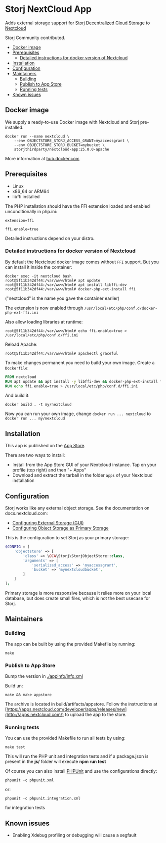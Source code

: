 # Storj NextCloud App

Adds external storage support for [Storj Decentralized Cloud Storage](https://storj.io) to [Nextcloud](https://nextcloud.com/)

Storj Community contributed.

* [Docker image](#docker-image)
* [Prerequisites](#prerequisites)
    * [Detailed instructions for docker version of Nextcloud](#detailed-instructions-for-docker-version-of-nextcloud)
* [Installation](#installation)
* [Configuration](#configuration)
* [Maintainers](#maintainers)
    * [Building](#building)
    * [Publish to App Store](#publish-to-app-store)
    * [Running tests](#running-tests)
* [Known issues](#known-issues)

## Docker image

We supply a ready-to-use Docker image with Nextcloud and Storj pre-installed. 

```
docker run --name nextcloud \
    --env OBJECTSTORE_STORJ_ACCESS_GRANT=myaccessgrant \
    --env OBJECTSTORE_STORJ_BUCKET=mybucket \
    storjthirdparty/nextcloud-app:25.0.0-apache
```

More information at [hub.docker.com](https://hub.docker.com/r/storjthirdparty/nextcloud-app)

## Prerequisites

- Linux
- x86_64 or ARM64
- libffi installed

The PHP installation should have the FFI extension loaded and enabled unconditionally in php.ini:

```
extension=ffi

ffi.enable=true
```

Detailed instructions depend on your distro.

### Detailed instructions for docker version of Nextcloud

By default the Nextcloud docker image comes without `FFI` support. But you can install it inside the container:

```
docker exec -it nextcloud bash
root@5f11b342df44:/var/www/html# apt update 
root@5f11b342df44:/var/www/html# apt install libffi-dev
root@5f11b342df44:/var/www/html# docker-php-ext-install ffi
```

("nextcloud" is the name you gave the container earlier)

The extension is now enabled through `/usr/local/etc/php/conf.d/docker-php-ext-ffi.ini`

Also allow loading libraries at runtime:

```
root@5f11b342df44:/var/www/html# echo ffi.enable=true > /usr/local/etc/php/conf.d/ffi.ini
```

Reload Apache:

```
root@5f11b342df44:/var/www/html# apachectl graceful
```

To make changes permanent you need to build your own image. Create a `Dockerfile`:

```Dockerfile
FROM nextcloud
RUN apt update && apt install -y libffi-dev && docker-php-ext-install ffi
RUN echo ffi.enable=true > /usr/local/etc/php/conf.d/ffi.ini
```

And build it:

```
docker build . -t my/nextcloud
```

Now you can run your own image, change `docker run ... nextcloud` to `docker run ... my/nextcloud`

## Installation

This app is published on the [App Store](https://apps.nextcloud.com/apps/storj).

There are two ways to install:
- Install from the App Store GUI of your Nextcloud instance. Tap on your profile (top right) and then "+ Apps"
- Download and extract the tarball in the folder `apps` of your Nextcloud installation

## Configuration

Storj works like any external object storage. See the documentation on docs.nextcloud.com:

* [Configuring External Storage (GUI)](https://docs.nextcloud.com/server/24/admin_manual/configuration_files/external_storage_configuration_gui.html)
* [Configuring Object Storage as Primary Storage](https://docs.nextcloud.com/server/24/admin_manual/configuration_files/primary_storage.html)

This is the configuration to set Storj as your primary storage:

```php
$CONFIG = [
    'objectstore' => [
        'class' => \OCA\Storj\StorjObjectStore::class,
        'arguments' => [
            'serialized_access' => 'myaccessgrant',
            'bucket' => 'mynextcloudbucket',
        ]
    ]
];
```

Primary storage is more responsive because it relies more on your local database, but does create small files, which is not the best usecase for Storj.

## Maintainers

### Building

The app can be built by using the provided Makefile by running:

    make

### Publish to App Store

Bump the version in [./appinfo/info.xml](./appinfo/info.xml)

Build un:

    make && make appstore

The archive is located in build/artifacts/appstore. 
Follow the instructions at [https://apps.nextcloud.com/developer/apps/releases/new](http://apps.nextcloud.com/) to upload the app to the store.

### Running tests

You can use the provided Makefile to run all tests by using:

    make test

This will run the PHP unit and integration tests and if a package.json is present in the **js/** folder will execute **npm run test**

Of course you can also install [PHPUnit](http://phpunit.de/getting-started.html) and use the configurations directly:

    phpunit -c phpunit.xml

or:

    phpunit -c phpunit.integration.xml

for integration tests

## Known issues

- Enabling Xdebug profiling or debugging will cause a segfault
